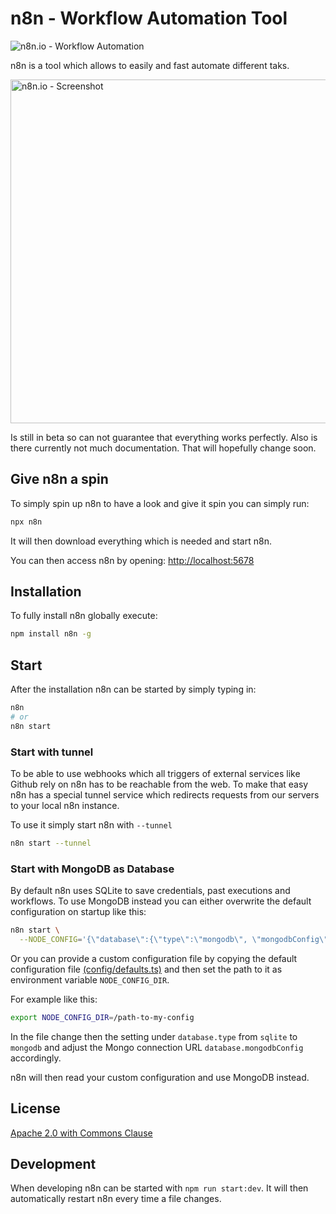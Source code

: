 # n8n - Workflow Automation Tool

![n8n.io - Workflow Automation](https://n8n.io/n8n-logo.png)

n8n is a tool which allows to easily and fast automate different taks.

<a href="https://n8n.io/n8n-screenshot.png"><img src="https://n8n.io/n8n-screenshot.png" width="550" alt="n8n.io - Screenshot"></a>

Is still in beta so can not guarantee that everything works perfectly. Also
is there currently not much documentation. That will hopefully change soon.


## Give n8n a spin

To simply spin up n8n to have a look and give it spin you can simply run:

```bash
npx n8n
```

It will then download everything which is needed and start n8n.

You can then access n8n by opening:
[http://localhost:5678](http://localhost:5678)


## Installation

To fully install n8n globally execute:

```bash
npm install n8n -g
```

## Start

After the installation n8n can be started by simply typing in:

```bash
n8n
# or
n8n start
```


### Start with tunnel

To be able to use webhooks which all triggers of external services like Github
rely on n8n has to be reachable from the web. To make that easy n8n has a
special tunnel service which redirects requests from our servers to your local
n8n instance.

To use it simply start n8n with `--tunnel`

```bash
n8n start --tunnel
```


### Start with MongoDB as Database

By default n8n uses SQLite to save credentials, past executions and workflows.
To use MongoDB instead you can either overwrite the default configuration on
startup like this:

```bash
n8n start \
  --NODE_CONFIG='{\"database\":{\"type\":\"mongodb\", \"mongodbConfig\":{\"url\":\"mongodb://MONGO_USER:MONGO_PASSWORD@MONGO_SERVER:MONGO_PORT/MONGO_DATABASE\"}}}'"
```

Or you can provide a custom configuration file by copying the default
configuration file [(config/defaults.ts)](config/default.ts) and then set the
path to it as environment variable `NODE_CONFIG_DIR`.

For example like this:
```bash
export NODE_CONFIG_DIR=/path-to-my-config
```

In the file change then the
setting under `database.type` from `sqlite` to `mongodb` and adjust the Mongo
connection URL  `database.mongodbConfig` accordingly.


n8n will then read your custom configuration and use MongoDB instead.


## License

[Apache 2.0 with Commons Clause](LICENSE.md)


## Development

When developing n8n can be started with `npm run start:dev`.
It will then automatically restart n8n every time a file changes.
